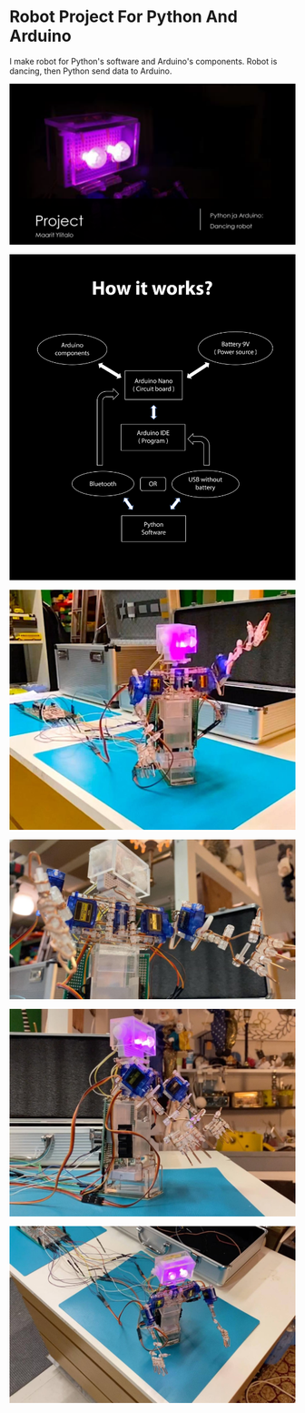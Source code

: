 # Robot Project For Python And Arduino
I make robot for Python's software and Arduino's components.
Robot is dancing, then Python send data to Arduino.

![This is an image](https://github.com/overhouse89/Robot-Project-For-Python-And-Arduino/blob/main/imgs/project_for_robot.png)

![This is an image](https://github.com/overhouse89/Robot-Project-For-Python-And-Arduino/blob/main/imgs/how_it_works.png)

![This is an image](https://github.com/overhouse89/Robot-Project-For-Python-And-Arduino/blob/main/imgs/project_for_robot_img.png)

![This is an image](https://github.com/overhouse89/Robot-Project-For-Python-And-Arduino/blob/main/imgs/project_for_robot_img_2.png)

![This is an image](https://github.com/overhouse89/Robot-Project-For-Python-And-Arduino/blob/main/imgs/project_for_robot_img_3.png)

![This is an image](https://github.com/overhouse89/Robot-Project-For-Python-And-Arduino/blob/main/imgs/project_for_robot_img_4.png)